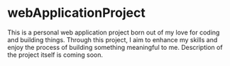 # webApplicationProject
This is a personal web application project born out of my love for coding and building things.
Through this project, I aim to enhance my skills and enjoy the process of building something meaningful to me.
Description of the project itself is coming soon.

